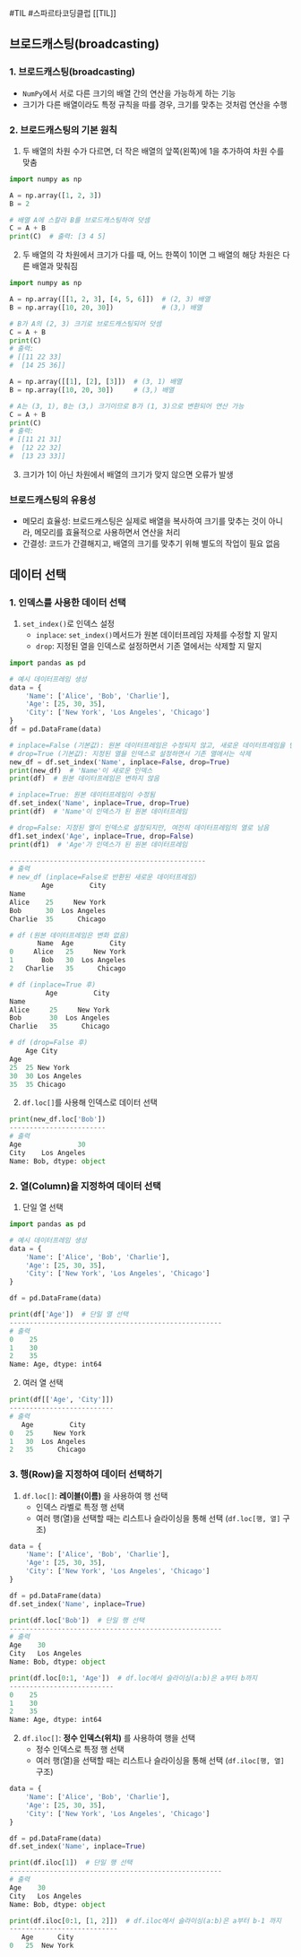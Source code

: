 #TIL #스파르타코딩클럽 [[TIL]]

## 브로드캐스팅(broadcasting)
### 1. 브로드캐스팅(broadcasting)
- `NumPy`에서 서로 다른 크기의 배열 간의 연산을 가능하게 하는 기능
- 크기가 다른 배열이라도 특정 규칙을 따를 경우, 크기를 맞추는 것처럼 연산을 수행


### 2. 브로드캐스팅의 기본 원칙
1) 두 배열의 차원 수가 다르면, 더 작은 배열의 앞쪽(왼쪽)에 1을 추가하여 차원 수를 맞춤
```python
import numpy as np

A = np.array([1, 2, 3])
B = 2

# 배열 A에 스칼라 B를 브로드캐스팅하여 덧셈
C = A + B
print(C)  # 출력: [3 4 5]
```

2) 두 배열의 각 차원에서 크기가 다를 때, 어느 한쪽이 1이면 그 배열의 해당 차원은 다른 배열과 맞춰짐
```python
import numpy as np

A = np.array([[1, 2, 3], [4, 5, 6]])  # (2, 3) 배열
B = np.array([10, 20, 30])            # (3,) 배열

# B가 A의 (2, 3) 크기로 브로드캐스팅되어 덧셈
C = A + B
print(C)
# 출력:
# [[11 22 33]
#  [14 25 36]]
```
```python
A = np.array([[1], [2], [3]])  # (3, 1) 배열
B = np.array([10, 20, 30])     # (3,) 배열

# A는 (3, 1), B는 (3,) 크기이므로 B가 (1, 3)으로 변환되어 연산 가능
C = A + B
print(C)
# 출력:
# [[11 21 31]
#  [12 22 32]
#  [13 23 33]]
```
3) 크기가 1이 아닌 차원에서 배열의 크기가 맞지 않으면 오류가 발생


### 브로드캐스팅의 유용성
- 메모리 효율성: 브로드캐스팅은 실제로 배열을 복사하여 크기를 맞추는 것이 아니라, 메모리를 효율적으로 사용하면서 연산을 처리
- 간결성: 코드가 간결해지고, 배열의 크기를 맞추기 위해 별도의 작업이 필요 없음



## 데이터 선택
### 1. 인덱스를 사용한 데이터 선택
1) `set_index()`로 인덱스 설정
	- `inplace`: `set_index()`메서드가 원본 데이터프레임 자체를 수정할 지 말지
	- `drop`: 지정된 열을 인덱스로 설정하면서 기존 열에서는 삭제할 지 말지
```python
import pandas as pd

# 예시 데이터프레임 생성
data = {
	'Name': ['Alice', 'Bob', 'Charlie'],
	'Age': [25, 30, 35],
	'City': ['New York', 'Los Angeles', 'Chicago']
}
df = pd.DataFrame(data)

# inplace=False (기본값): 원본 데이터프레임은 수정되지 않고, 새로운 데이터프레임을 반환
# drop=True (기본값): 지정된 열을 인덱스로 설정하면서 기존 열에서는 삭제
new_df = df.set_index('Name', inplace=False, drop=True)
print(new_df)  # 'Name'이 새로운 인덱스
print(df)  # 원본 데이터프레임은 변하지 않음

# inplace=True: 원본 데이터프레임이 수정됨
df.set_index('Name', inplace=True, drop=True)
print(df)  # 'Name'이 인덱스가 된 원본 데이터프레임

# drop=False: 지정된 열이 인덱스로 설정되지만, 여전히 데이터프레임의 열로 남음
df1.set_index('Age', inplace=True, drop=False)
print(df1)  # 'Age'가 인덱스가 된 원본 데이터프레임

-------------------------------------------------
# 출력
# new_df (inplace=False로 반환된 새로운 데이터프레임)
        Age         City
Name                      
Alice    25     New York
Bob      30  Los Angeles
Charlie  35      Chicago

# df (원본 데이터프레임은 변화 없음)
       Name  Age         City
0     Alice   25     New York
1       Bob   30  Los Angeles
2   Charlie   35      Chicago

# df (inplace=True 후)
         Age         City
Name                      
Alice     25     New York
Bob       30  Los Angeles
Charlie   35      Chicago

# df (drop=False 후)
    Age City
Age 
25  25 New York
30  30 Los Angeles
35  35 Chicago
```

2) `df.loc[]`를 사용해 인덱스로 데이터 선택
```python
print(new_df.loc['Bob'])
------------------------
# 출력
Age              30
City    Los Angeles
Name: Bob, dtype: object
```


### 2. 열(Column)을 지정하여 데이터 선택
1) 단일 열 선택
```python
import pandas as pd

# 예시 데이터프레임 생성
data = {
    'Name': ['Alice', 'Bob', 'Charlie'],
    'Age': [25, 30, 35],
    'City': ['New York', 'Los Angeles', 'Chicago']
}

df = pd.DataFrame(data)

print(df['Age'])  # 단일 열 선택
-----------------------------------------------------
# 출력
0    25
1    30
2    35
Name: Age, dtype: int64
```

2) 여러 열 선택
```python
print(df[['Age', 'City']])
--------------------------
# 출력
   Age         City
0   25     New York
1   30  Los Angeles
2   35      Chicago
```


### 3. 행(Row)을 지정하여 데이터 선택하기
1) `df.loc[]`: **레이블(이름)** 을 사용하여 행 선택
	- 인덱스 라벨로 특정 행 선택
	- 여러 행(열)을 선택할 때는 리스트나 슬라이싱을 통해 선택 (`df.loc[행, 열]` 구조)
```python
data = {
    'Name': ['Alice', 'Bob', 'Charlie'],
    'Age': [25, 30, 35],
    'City': ['New York', 'Los Angeles', 'Chicago']
}

df = pd.DataFrame(data)
df.set_index('Name', inplace=True)

print(df.loc['Bob'])  # 단일 행 선택
-----------------------------------------------------
# 출력
Age    30
City   Los Angeles
Name: Bob, dtype: object
```
```python
print(df.loc[0:1, 'Age'])  # df.loc에서 슬라이싱(a:b)은 a부터 b까지
--------------------------
0    25
1    30
2    35
Name: Age, dtype: int64
```

2) `df.iloc[]`: **정수 인덱스(위치)** 를 사용하여 행을 선택
	- 정수 인덱스로 특정 행 선택
	- 여러 행(열)을 선택할 때는 리스트나 슬라이싱을 통해 선택 (`df.iloc[행, 열]` 구조)
```python
data = {
    'Name': ['Alice', 'Bob', 'Charlie'],
    'Age': [25, 30, 35],
    'City': ['New York', 'Los Angeles', 'Chicago']
}

df = pd.DataFrame(data)
df.set_index('Name', inplace=True)

print(df.iloc[1])  # 단일 행 선택
-----------------------------------------------------
# 출력
Age    30
City   Los Angeles
Name: Bob, dtype: object
```
```python
print(df.iloc[0:1, [1, 2]])  # df.iloc에서 슬라이싱(a:b)은 a부터 b-1 까지
---------------------------
   Age      City
0   25  New York
```